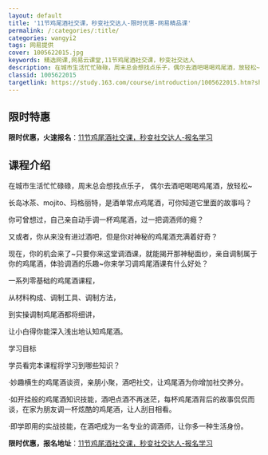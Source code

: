 ```yaml
---
layout: default
title: '11节鸡尾酒社交课，秒变社交达人-限时优惠-网易精品课'
permalink: /:categories/:title/
categories: wangyi2
tags: 网易提供
cover: 1005622015.jpg
keywords: 精选网课,网易云课堂,11节鸡尾酒社交课，秒变社交达人
description: 在城市生活忙忙碌碌，周末总会想找点乐子，偶尔去酒吧喝喝鸡尾酒，放轻松~长岛冰茶、mojito、玛格丽特，是酒单常点鸡尾酒
classid: 1005622015
targetlink: https://study.163.com/course/introduction/1005622015.htm?share=1&shareId=1025206652&utm_campaign=share&utm_medium=iphoneShare&utm_source=&utm_u=1025206652
---
```


## 限时特惠

**限时优惠，火速报名**：[11节鸡尾酒社交课，秒变社交达人-报名学习](https://study.163.com/course/introduction/1005622015.htm?share=1&shareId=1025206652&utm_campaign=share&utm_medium=iphoneShare&utm_source=&utm_u=1025206652)

## 课程介绍

在城市生活忙忙碌碌，周末总会想找点乐子， 偶尔去酒吧喝喝鸡尾酒，放轻松~ 

长岛冰茶、mojito、玛格丽特，是酒单常点鸡尾酒，可你知道它里面的故事吗？ 

你可曾想过，自己亲自动手调一杯鸡尾酒，过一把调酒师的瘾？

又或者，你从来没有进过酒吧，但是你对神秘的鸡尾酒充满着好奇？

现在，你的机会来了~只要你来这堂调酒课，就能揭开那神秘面纱，亲自调制属于你的鸡尾酒，体验调酒的乐趣~你来学习调鸡尾酒课有什么好处？

一系列零基础的鸡尾酒课程，

从材料构成、调制工具、调制方法，

到实操调制鸡尾酒都将细讲，

让小白得你能深入浅出地认知鸡尾酒。



学习目标

学员看完本课程将学习到哪些知识？

·妙趣横生的鸡尾酒谈资，亲朋小聚，酒吧社交，让鸡尾酒为你增加社交养分。

·如开挂般的鸡尾酒知识技能，酒吧点酒不再迷茫，每杯鸡尾酒背后的故事侃侃而谈，在家为朋友调一杯炫酷的鸡尾酒，让人刮目相看。

·即学即用的实战技能，在酒吧成为一名专业的调酒师，让你多一种生活身份。

**限时优惠，报名地址**：[11节鸡尾酒社交课，秒变社交达人-报名学习](https://study.163.com/course/introduction/1005622015.htm?share=1&shareId=1025206652&utm_campaign=share&utm_medium=iphoneShare&utm_source=&utm_u=1025206652)

